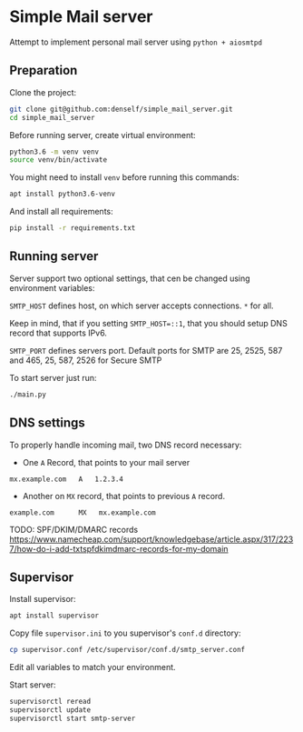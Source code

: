 # Simple Mail server

Attempt to implement personal mail server using `python + aiosmtpd`

## Preparation

Clone the project:
```bash
git clone git@github.com:denself/simple_mail_server.git
cd simple_mail_server
```

Before running server, create virtual environment:
```bash
python3.6 -m venv venv
source venv/bin/activate
```

You might need to install `venv` before running this commands:
```bash
apt install python3.6-venv
```

And install all requirements:
```bash
pip install -r requirements.txt
```

## Running server

Server support two optional settings, that cen be changed using environment 
variables:

`SMTP_HOST` defines host, on which server accepts connections. `*` for all.

Keep in mind, that if you setting `SMTP_HOST=::1`, that you should setup DNS 
record that supports IPv6.


`SMTP_PORT` defines servers port. Default ports for SMTP are 25, 2525, 587 and 
465, 25, 587, 2526 for Secure SMTP
 
To start server just run:
```bash
./main.py
```


## DNS settings

To properly handle incoming mail, two DNS record necessary:

- One `A` Record, that points to your mail server
```
mx.example.com   A   1.2.3.4
```
    
- Another on `MX` record, that points to previous `A` record.
```
example.com      MX   mx.example.com
``` 

TODO: SPF/DKIM/DMARC records
https://www.namecheap.com/support/knowledgebase/article.aspx/317/2237/how-do-i-add-txtspfdkimdmarc-records-for-my-domain


## Supervisor

Install supervisor: 
```bash
apt install supervisor
```

Copy file `supervisor.ini` to you supervisor's `conf.d` directory:

```bash
cp supervisor.conf /etc/supervisor/conf.d/smtp_server.conf
```

Edit all variables to match your environment.

Start server:

```bash
supervisorctl reread
supervisorctl update
supervisorctl start smtp-server
```
    
    